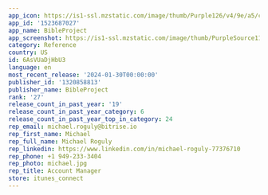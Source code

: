 ```yaml
---
app_icon: https://is1-ssl.mzstatic.com/image/thumb/Purple126/v4/9e/a5/cc/9ea5ccb3-0afa-a9b6-f6d1-fef6f11754f9/AppIcon-1x_U007emarketing-0-7-0-85-220.png/1024x1024bb.png
app_id: '1523687027'
app_name: BibleProject
app_screenshot: https://is1-ssl.mzstatic.com/image/thumb/PurpleSource116/v4/b1/c5/1b/b1c51bbc-a249-9654-6687-a1ba5a535c0e/9604de81-b03f-4cc7-b4dd-5699d6783f4f_01_Home_65.png/1284x2778bb.png
category: Reference
country: US
id: 6AsVUaDjHbU3
language: en
most_recent_release: '2024-01-30T00:00:00'
publisher_id: '1320858813'
publisher_name: BibleProject
rank: '27'
release_count_in_past_year: '19'
release_count_in_past_year_category: 6
release_count_in_past_year_top_in_category: 24
rep_email: michael.roguly@bitrise.io
rep_first_name: Michael
rep_full_name: Michael Roguly
rep_linkedin: https://www.linkedin.com/in/michael-roguly-77376710
rep_phone: +1 949-233-3404
rep_photo: michael.jpg
rep_title: Account Manager
store: itunes_connect
---
```

